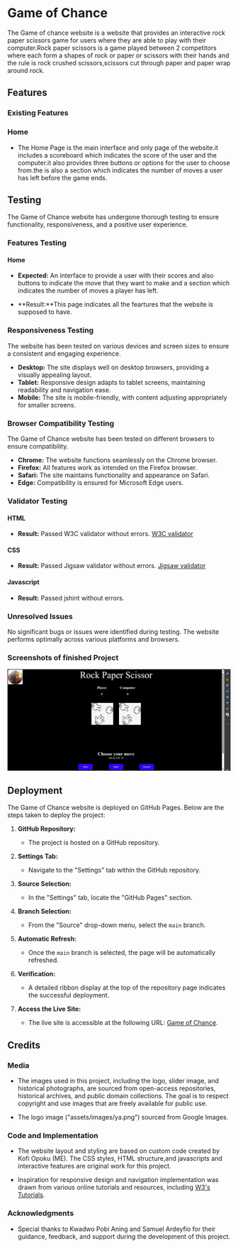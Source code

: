 # Game of Chance

The Game of chance website is a website that provides an interactive rock paper scissors game for users where they are able to play with their computer.Rock paper scissors is a game played between 2 competitors where each form a shapes of rock or paper or scissors with their hands and the rule is rock crushed scissors,scissors cut through paper and paper wrap around rock.



## Features

### Existing Features


### Home

- The Home Page is the main interface and only page of the website.it includes a scoreboard which indicates the score of the user and the computer.it also provides three buttons or options for the user to choose from.the is also a section which indicates the number of moves a user has left before the game ends. 


## Testing

The Game of Chance website has undergone thorough testing to ensure functionality, responsiveness, and a positive user experience.

### Features Testing

#### Home 

- **Expected:** An interface to provide a user with their scores and also buttons to indicate the move that they want to make and a section which indicates the number of moves a player has left.

- **Result:**This page indicates all the feartures that the website is supposed to have.


### Responsiveness Testing

The website has been tested on various devices and screen sizes to ensure a consistent and engaging experience.

- **Desktop:** The site displays well on desktop browsers, providing a visually appealing layout.
- **Tablet:** Responsive design adapts to tablet screens, maintaining readability and navigation ease.
- **Mobile:** The site is mobile-friendly, with content adjusting appropriately for smaller screens.

### Browser Compatibility Testing

The Game of Chance website has been tested on different browsers to ensure compatibility.

- **Chrome:** The website functions seamlessly on the Chrome browser.
- **Firefox:** All features work as intended on the Firefox browser.
- **Safari:** The site maintains functionality and appearance on Safari.
- **Edge:** Compatibility is ensured for Microsoft Edge users.

### Validator Testing

#### HTML

- **Result:** Passed W3C validator without errors.
[W3C validator](https://validator.w3.org/nu/?doc=https%3A%2F%2Fopoku1968.github.io%2FGame-of-Chancep2%2Fl)

#### CSS

- **Result:** Passed Jigsaw validator without errors.
[Jigsaw validator](https://jigsaw.w3.org/css-validator/validator?uri=https%3A%2F%2Fopoku1968.github.io%2FGame-of-Chancep2%2F&profile=css3svg&usermedium=all&warning=1&vextwarning=&lang=en)

#### Javascript

- **Result:** Passed jshint without errors.




### Unresolved Issues

No significant bugs or issues were identified during testing. The website performs optimally across various platforms and browsers.

### Screenshots of finished Project
![alt text](assets/images/Image_1.png)


## Deployment

The Game of Chance website is deployed on GitHub Pages. Below are the steps taken to deploy the project:

1. **GitHub Repository:**
   - The project is hosted on a GitHub repository.

2. **Settings Tab:**
   - Navigate to the "Settings" tab within the GitHub repository.

3. **Source Selection:**
   - In the "Settings" tab, locate the "GitHub Pages" section.

4. **Branch Selection:**
   - From the "Source" drop-down menu, select the `main` branch.

5. **Automatic Refresh:**
   - Once the `main` branch is selected, the page will be automatically refreshed.

6. **Verification:**
   - A detailed ribbon display at the top of the repository page indicates the successful deployment.

7. **Access the Live Site:**
   - The live site is accessible at the following URL: [Game of Chance](https://opoku1968.github.io/Game-of-Chancep2/).




## Credits

### Media

- The images used in this project, including the logo, slider image, and historical photographs, are sourced from open-access repositories, historical archives, and public domain collections. The goal is to respect copyright and use images that are freely available for public use.

- The logo image ("assets/images/ya.png")  sourced from Google Images.



### Code and Implementation

- The website layout and styling are based on custom code created by Kofi Opoku (ME). The CSS styles, HTML structure,and javascripts and interactive features are original work for this project.

- Inspiration for responsive design and navigation implementation was drawn from various online tutorials and resources, including [W3's Tutorials](https://www.w3schools.com/html/html_responsive.asp).


### Acknowledgments

- Special thanks to Kwadwo Pobi Aning and Samuel Ardeyfio for their guidance, feedback, and support during the development of this project.

